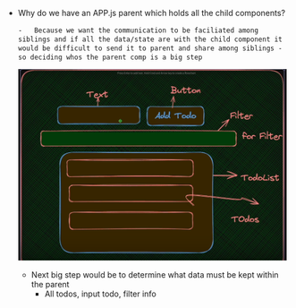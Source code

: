 -   Why do we have an APP.js parent which holds all the child components?

        -   Because we want the communication to be faciliated among siblings and if all the data/state are with the child component it would be difficult to send it to parent and share among siblings - so deciding whos the parent comp is a big step

    ![alt text](image.png)

    -   Next big step would be to determine what data must be kept within the parent
        -   All todos, input todo, filter info
